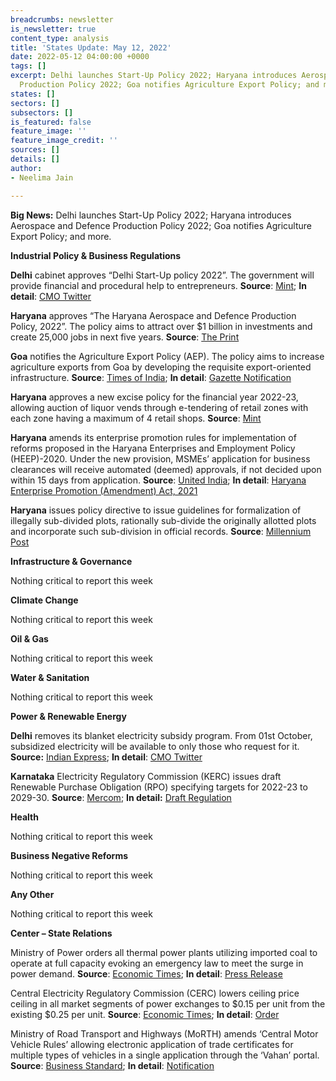 ```yaml
---
breadcrumbs: newsletter
is_newsletter: true
content_type: analysis
title: 'States Update: May 12, 2022'
date: 2022-05-12 04:00:00 +0000
tags: []
excerpt: Delhi launches Start-Up Policy 2022; Haryana introduces Aerospace and Defence
  Production Policy 2022; Goa notifies Agriculture Export Policy; and more.
states: []
sectors: []
subsectors: []
is_featured: false
feature_image: ''
feature_image_credit: ''
sources: []
details: []
author:
- Neelima Jain

---
```

**Big News:** Delhi launches Start-Up Policy 2022; Haryana introduces Aerospace and Defence Production Policy 2022; Goa notifies Agriculture Export Policy; and more.

**Industrial Policy & Business Regulations**

**Delhi** cabinet approves “Delhi Start-Up policy 2022”. The government will provide financial and procedural help to entrepreneurs. **Source**: [Mint](https://www.livemint.com/news/india/delhi-cabinet-approves-startup-policy-to-provide-financial-help-to-entrepreneurs-11651749141360.html); **In detail**: [CMO Twitter](https://twitter.com/CMODelhi/status/1522161662597361665)

**Haryana** approves “The Haryana Aerospace and Defence Production Policy, 2022”. The policy aims to attract over $1 billion in investments and create 25,000 jobs in next five years. **Source**: [The Print](https://theprint.in/india/khattar-cabinet-approves-haryana-aerospace-and-defence-production-policy-2022/945670/)

**Goa** notifies the Agriculture Export Policy (AEP). The policy aims to increase agriculture exports from Goa by developing the requisite export-oriented infrastructure. **Source**: [Times of India](https://timesofindia.indiatimes.com/city/goa/state-agri-policy-aims-to-turn-goa-into-export-hub/articleshow/91385277.cms); **In detail**: [Gazette Notification](https://goaprintingpress.gov.in/downloads/2223/2223-5-SI-OG-0.pdf)

**Haryana** approves a new excise policy for the financial year 2022-23, allowing auction of liquor vends through e-tendering of retail zones with each zone having a maximum of 4 retail shops. **Source**: [Mint](https://www.livemint.com/news/india/haryana-govt-approves-new-excise-policy-details-here-11651851342338.html)

**Haryana** amends its enterprise promotion rules for implementation of reforms proposed in the Haryana Enterprises and Employment Policy (HEEP)-2020. Under the new provision, MSMEs’ application for business clearances will receive automated (deemed) approvals, if not decided upon within 15 days from application. **Source**: [United India](https://www.uniindia.com/story/Cabinet-approves-Haryana-Enterprises-Promotion-Amendment-Rules-2021); **In detail**: [Haryana Enterprise Promotion (Amendment) Act, 2021](https://investharyana.in/content/pdfs/Haryana%20Enterprises%20Promotiom%20(Amendment)%20Bill,%202021-Notification.pdf)

**Haryana** issues policy directive to issue guidelines for formalization of illegally sub-divided plots, rationally sub-divide the originally allotted plots and incorporate such sub-division in official records. **Source**: [Millennium Post](http://www.millenniumpost.in/nation/haryana-cabinet-approves-policy-to-regularise-illegally-divided-plots-476965)

**Infrastructure & Governance**

Nothing critical to report this week

**Climate Change**

Nothing critical to report this week

**Oil & Gas**

Nothing critical to report this week

**Water & Sanitation**

Nothing critical to report this week

**Power & Renewable Energy**

**Delhi** removes its blanket electricity subsidy program. From 01st October, subsidized electricity will be available to only those who request for it. **Source:** [Indian Express](https://indianexpress.com/article/cities/delhi/delhi-october-1-subsidy-in-electricity-only-to-those-who-ask-cm-7902951/); **In detail**: [CMO Twitter](https://twitter.com/CMODelhi/status/1522161662597361665)

**Karnataka** Electricity Regulatory Commission (KERC) issues draft Renewable Purchase Obligation (RPO) specifying targets for 2022-23 to 2029-30. **Source**: [Mercom](https://mercomindia.com/karnataka-regulator-issues-draft-rpo/); **In detail:** [Draft Regulation](https://karunadu.karnataka.gov.in/kerc/Documents/KERC%20(Procurement%20of%20Energy%20from%20Renewable%20Sources)%20(Eighth%20Amendment)%20Regulations%2C%202022.pdf)

**Health**

Nothing critical to report this week

**Business Negative Reforms**

Nothing critical to report this week

**Any Other**

Nothing critical to report this week

**Center – State Relations**

Ministry of Power orders all thermal power plants utilizing imported coal to operate at full capacity evoking an emergency law to meet the surge in power demand. **Source**: [Economic Times](https://energy.economictimes.indiatimes.com/news/coal/india-invokes-emergency-law-to-operate-idle-coal-import-based-utilities/91368892); **In detail**: [Press Release](https://powermin.gov.in/sites/default/files/webform/notices/Directions%20to%20generating%20companies%20under%20Section%2011%20of%20the%20Electricity%20Act%2C%202003.pdf)

Central Electricity Regulatory Commission (CERC) lowers ceiling price ceiling in all market segments of power exchanges to $0.15 per unit from the existing $0.25 per unit. **Source**: [Economic Times](https://energy.economictimes.indiatimes.com/news/power/cerc-caps-all-market-segments-on-power-exchanges-till-jun-30/91389126); **In detail**: [Order](https://cercind.gov.in/2022/orders/5-SM-2022.pdf)

Ministry of Road Transport and Highways (MoRTH) amends ‘Central Motor Vehicle Rules’ allowing electronic application of trade certificates for multiple types of vehicles in a single application through the ‘Vahan’ portal. **Source**: [Business Standard](https://www.business-standard.com/article/current-affairs/govt-plans-to-make-trade-certificate-process-online-for-vehicle-dealers-122050700722_1.html); **In detail**: [Notification](https://static.pib.gov.in/WriteReadData/specificdocs/documents/2022/may/doc20225753601.pdf)
